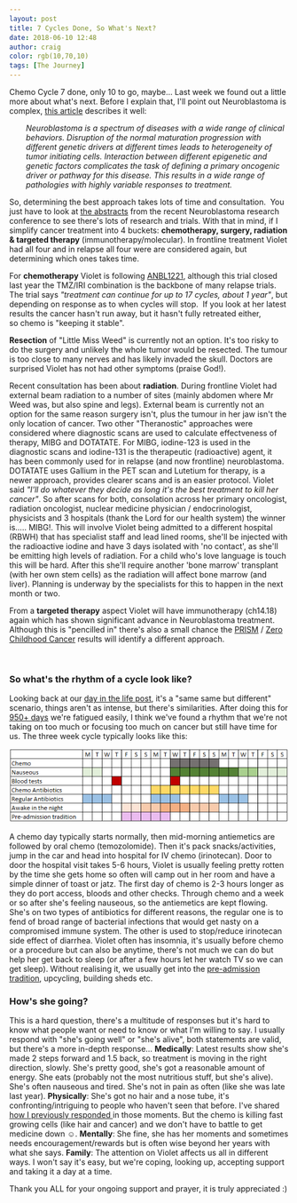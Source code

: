 ```yaml
---
layout: post
title: 7 Cycles Done, So What's Next?
date: 2018-06-10 12:48
author: craig
color: rgb(10,70,10)
tags: [The Journey]
---
```

Chemo Cycle 7 done, only 10 to go, maybe… Last week we found out a little more about what's next. Before I explain that, I'll point out Neuroblastoma is complex, <a href="https://www.ncbi.nlm.nih.gov/pmc/articles/PMC4418018/">this article</a> describes it well:
<p style="padding-left:30px;"><em>Neuroblastoma is a spectrum of diseases with a wide range of clinical behaviors. Disruption of the normal maturation progression with different genetic drivers at different times leads to heterogeneity of tumor initiating cells. Interaction between different epigenetic and genetic factors complicates the task of defining a primary oncogenic driver or pathway for this disease. This results in a wide range of pathologies with highly variable responses to treatment.</em></p>
So, determining the best approach takes lots of time and consultation.  You just have to look at <a href="http://anr2018.org/wp-content/uploads/2018/05/ANR-Abstract-Book-5.9.18.pdf">the abstracts</a> from the recent Neuroblastoma research conference to see there's lots of research and trials. With that in mind, if I simplify cancer treatment into 4 buckets: <strong>chemotherapy, surgery, radiation &amp; targeted therapy</strong> (immunotherapy/molecular). In frontline treatment Violet had all four and in relapse all four were are considered again, but determining which ones takes time.

For <strong>chemotherapy</strong> Violet is following <a href="https://childrensoncologygroup.org/index.php/anbl1221">ANBL1221</a>, although this trial closed last year the TMZ/IRI combination is the backbone of many relapse trials. The trial says <em>"treatment can continue for up to 17 cycles, about 1 year"</em>, but depending on response as to when cycles will stop.  If you look at her latest results the cancer hasn't run away, but it hasn't fully retreated either, so chemo is "keeping it stable".

<strong>Resection</strong> of "Little Miss Weed" is currently not an option. It's too risky to do the surgery and unlikely the whole tumor would be resected. The tumour is too close to many nerves and has likely invaded the skull. Doctors are surprised Violet has not had other symptoms (praise God!).

Recent consultation has been about <strong>radiation</strong>. During frontline Violet had external beam radiation to a number of sites (mainly abdomen where Mr Weed was, but also spine and legs). External beam is currently not an option for the same reason surgery isn't, plus the tumour in her jaw isn't the only location of cancer. Two other "Theranostic" approaches were considered where diagnostic scans are used to calculate effectveness of therapy, MIBG and DOTATATE. For MIBG, iodine-123 is used in the diagnostic scans and iodine-131 is the therapeutic (radioactive) agent, it has been commonly used for in relapse (and now frontline) neuroblastoma. DOTATATE uses Gallium in the PET scan and Lutetium for therapy, is a newer approach, provides clearer scans and is an easier protocol. Violet said <em>"I'll do whatever they decide as long it's the best treatment to kill her cancer"</em>. So after scans for both, consolation across her primary oncologist, radiation oncologist, nuclear medicine physician / endocrinologist, physicists and 3 hospitals (thank the Lord for our health system) the winner is….. MIBG!. This will involve Violet being admitted to a different hospital (RBWH) that has specialist staff and lead lined rooms, she'll be injected with the radioactive iodine and have 3 days isolated with 'no contact', as she'll be emitting high levels of radiation. For a child who's love language is touch this will be hard. After this she'll require another 'bone marrow' transplant (with her own stem cells) as the radiation will affect bone marrow (and liver). Planning is underway by the specialists for this to happen in the next month or two.

From a <strong>targeted therapy</strong> aspect Violet will have immunotherapy (ch14.18) again which has shown significant advance in Neuroblastoma treatment. Although this is "pencilled in" there's also a small chance the <a href="https://clinicaltrials.gov/ct2/show/NCT03336931">PRISM</a> / <a href="http://www.zerochildhoodcancer.org.au/page/14/the-program">Zero Childhood Cancer</a> results will identify a different approach.

&nbsp;
<h3>So what's the rhythm of a cycle look like?</h3>
Looking back at our <a href="/2015/12/28/a-day-in-the-life/">day in the life post</a>, it's a "same same but different" scenario, things aren't as intense, but there's similarities. After doing this for <a href="http://bit.ly/VioletByNumbers">950+ days</a> we're fatigued easily, I think we've found a rhythm that we're not taking on too much or focusing too much on cancer but still have time for us. The three week cycle typically looks like this:

![three week cycle cadence](/assets/img/posts/3-week-cycle.png "three week cycle cadence")

A chemo day typically starts normally, then mid-morning antiemetics are followed by oral chemo (temozolomide). Then it's pack snacks/activities, jump in the car and head into hospital for IV chemo (irinotecan). Door to door the hospital visit takes 5-6 hours, Violet is usually feeling pretty rotten by the time she gets home so often will camp out in her room and have a simple dinner of toast or jatz. The first day of chemo is 2-3 hours longer as they do port access, bloods and other checks. Through chemo and a week or so after she's feeling nauseous, so the antiemetics are kept flowing. She's on two types of antibiotics for different reasons, the regular one is to fend of broad range of bacterial infections that would get nasty on a compromised immune system. The other is used to stop/reduce irinotecan side effect of diarrhea. Violet often has insomnia, it's usually before chemo or a procedure but can also be anytime, there's not much we can do but help her get back to sleep (or after a few hours let her watch TV so we can get sleep). Without realising it, we usually get into the <a href="/2016/09/25/pre-admission-tradition/">pre-admission tradition</a>, upcycling, building sheds etc.
<h3>How's she going?</h3>
This is a hard question, there's a multitude of responses but it's hard to know what people want or need to know or what I'm willing to say. I usually respond with "she's going well" or "she's alive", both statements are valid, but there's a more in-depth response…
<strong>Medically</strong>: Latest results show she's made 2 steps forward and 1.5 back, so treatment is moving in the right direction, slowly. She's pretty good, she's got a reasonable amount of energy. She eats (probably not the most nutritious stuff, but she's alive). She's often nauseous and tired. She's not in pain as often (like she was late last year).
<strong>Physically</strong>: She's got no hair and a nose tube, it's confronting/intriguing to people who haven't seen that before. I've shared <a href="/2016/11/18/i-dont-know-what-to-say/">how I previously responded </a>in those moments. But the chemo is killing fast growing cells (like hair and cancer) and we don't have to battle to get medicine down ☺️.
<strong>Mentally</strong>: She fine, she has her moments and sometimes needs encouragement/rewards but is often wise beyond her years with what she says.
<strong>Family</strong>: The attention on Violet affects us all in different ways. I won't say it's easy, but we're coping, looking up, accepting support and taking it a day at a time.

Thank you ALL for your ongoing support and prayer, it is truly appreciated :)
